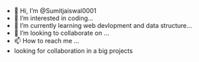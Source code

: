 - 👋 Hi, I’m @Sumitjaiswal0001
- 👀 I’m interested in coding...
- 🌱 I’m currently learning web devlopment and data structure...
- 💞️ I’m looking to collaborate on ...
- 📫 How to reach me ...
-   looking for collaboration in a big projects 

<!---
Sumitjaiswal0001/Sumitjaiswal0001 is a ✨ special ✨ repository because its `README.md` (this file) appears on your GitHub profile.
You can click the Preview link to take a look at your changes.
--->
